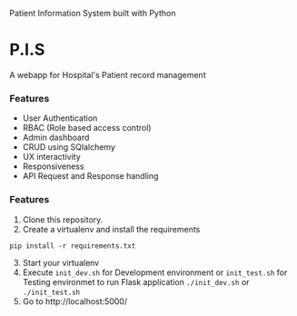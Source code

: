 Patient Information System built with Python
# P.I.S
A webapp for Hospital's Patient record management

### Features
- User Authentication
- RBAC (Role based access control)
- Admin dashboard
- CRUD using SQlalchemy
- UX interactivity
- Responsiveness
- API Request and Response handling

### Features

1. Clone this repository.
2. Create a virtualenv and install the requirements

```
pip install -r requirements.txt
```
3. Start your virtualenv
4. Execute ```init_dev.sh``` for Development environment or ```init_test.sh``` for Testing environmet to run Flask application
   ```./init_dev.sh``` or ```./init_test.sh```
6. Go to http://localhost:5000/
